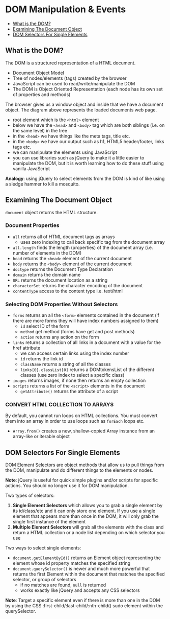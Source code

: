 # DOM Manipulation & Events

- [What is the DOM?](#what-is-the-dom)
- [Examining The Document Object](#examining-the-document-object)
- [DOM Selectors For Single Elements](#dom-selectors-for-single-elements)


##  What is the DOM?

The DOM is a structured representation of a HTML document.

- Document Object Model
- Tree of nodes/elements (tags) created by the browser
- JavaScript can be used to read/write/manipulate the DOM
- The DOM is Object Oriented Representation (each node has its own set of properties and methods)

The browser gives us a window object and inside that we have a document object. The diagram above represents the loaded documents web page.

- root element which is the `<html>` element
- below we have the `<head>` and `<body>` tag which are both siblings (i.e. on the same level) in the tree
- in the `<head>` we have things like the meta tags, title etc.
- in the `<body>` we have our output such as h1, HTML5 header/footer, links tags etc.
- we can manipulate the elements using JavaScript
- you can use libraries such as jQuery to make it a little easier to manipulate the DOM, but it is worth learning how to do these stuff using vanilla JavaScript

**Analogy**: using jQuery to select elements from the DOM is kind of like using a sledge hammer to kill a mosquito.


## Examining The Document Object

`document` object returns the HTML structure.

### Document Properties

- `all` returns all of HTML document tags as arrays
  - uses zero indexing to call back specific tag from the document array
- `all.length` finds the length (properties) of the document array (i.e. number of elements in the DOM)
- `head` returns the `<head>` element of the current document
- `body` returns the `<body>` element of the current document
- `doctype` returns the Document Type Declaration
- `domain` returns the domain name
- `URL` returns the document location as a string
- `characterSet` returns the character encoding of the document
- `contentType` access to the content type i.e. text/html

### Selecting DOM Properties Without Selectors

- `forms`  returns an all the `<form>` elements contained in the document (if there are more forms they will have index numbers assigned to them)
  - `id` select ID of the form
  - `method` get method (forms have get and post methods)
  - `action` returns any action on the form
- `links` returns a collection of all links in a document with a value for the href attribute
  - we can access certain links using the index number
  - `id` returns the link id
  - `className` returns a string of all the classes
  - `links[0].classList[0]` returns a DOMtokensList of the different classes (use zero index to select a specific class)
- `images` returns images, if none then returns an empty collection
- `scripts` returns a list of the `<script>` elements in the document
  - `getAttribute()` returns the attribute of a script

### CONVERT HTML COLLECTION TO ARRAYS

By default, you cannot run loops on HTML collections. You must convert them into an array in order to use loops such as `forEach` loops etc.

- `Array.from()` creates a new, shallow-copied Array instance from an array-like or iterable object


## DOM Selectors For Single Elements

DOM Element Selectors are object methods that allow us to pull things from the DOM, manipulate and do different things to the elements or nodes.

**Note**: jQuery is useful for quick simple plugins and/or scripts for specific actions. You should no longer use it for DOM manipulation.

Two types of selectors:

1. **Single Element Selectors** which allows you to grab a single element by its id/class/etc and it can only store one element. If you use a single element that appears more than once in the DOM, it will only grab the single first instance of the element
2. **Multiple Element Selectors** will grab all the elements with the class and return a HTML collection or a node list depending on which selector you use

Two ways to select single elements:

- `document.getElementById()` returns an Element object representing the element whose id property matches the specified string
- `document.querySelector()` is newer and much more powerful that returns the first Element within the document that matches the specified selector, or group of selectors
  - if no matches are found, `null` is returned
  - works exactly like jQuery and accepts any CSS selectors

**Note**: Target a specific element even if there is more than one in the DOM by using the CSS :first-child/:last-child/:nth-child() sudo element within the querySelector.
